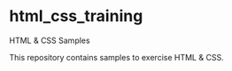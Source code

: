# html_css_training
HTML &amp; CSS Samples

This repository contains samples to exercise HTML & CSS.
